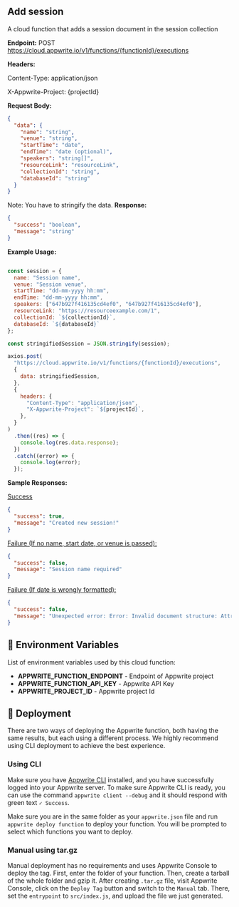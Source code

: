## Add session
A cloud function that adds a session document in the session collection

**Endpoint:**
POST https://cloud.appwrite.io/v1/functions/{functionId}/executions

**Headers:**

Content-Type: application/json

X-Appwrite-Project: {projectId}

**Request Body:**


```json
{
  "data": {
    "name": "string",
    "venue": "string",
    "startTime": "date",
    "endTime": "date (optional)",
    "speakers": "string[]",
    "resourceLink": "resourceLink",
    "collectionId": "string",
    "databaseId": "string"
  }
}
```
Note: You have to stringify the data.
**Response:**
```json
{
  "success": "boolean",
  "message": "string"
}
```

**Example Usage:**

```javascript

const session = {
  name: "Session name",
  venue: "Session venue",
  startTime: "dd-mm-yyyy hh:mm",
  endTime: "dd-mm-yyyy hh:mm",
  speakers: ["647b927f416135cd4ef0", "647b927f416135cd4ef0"], 
  resourceLink: "https://resourceexample.com/1",
  collectionId: `${collectionId}`,
  databaseId: `${databaseId}`
};

const stringifiedSession = JSON.stringify(session);

axios.post(
  "https://cloud.appwrite.io/v1/functions/{functionId}/executions",
  {
    data: stringifiedSession,
  },
  {
    headers: {
      "Content-Type": "application/json",
      "X-Appwrite-Project": `${projectId}`,
    },
  }
)
  .then((res) => {
    console.log(res.data.response);
  })
  .catch((error) => {
    console.log(error);
  });
```

**Sample Responses:**

<u>Success</u>

```json
{
  "success": true,
  "message": "Created new session!"
}
```
<u>Failure (If no name, start date, or venue is passed):</u>

```json
{
  "success": false,
  "message": "Session name required"
}
```
<u>Failure (If date is wrongly formatted):</u>

```json
{
  "success": false,
  "message": "Unexpected error: Error: Invalid document structure: Attribute \"startDate\" has invalid type. DateTime::__construct(): Failed to parse time string (22=-04-2024) at position 0 (2): Unexpected character"
}
```

## 📝 Environment Variables

List of environment variables used by this cloud function:

- **APPWRITE_FUNCTION_ENDPOINT** - Endpoint of Appwrite project
- **APPWRITE_FUNCTION_API_KEY** - Appwrite API Key
- **APPWRITE_PROJECT_ID** - Appwrite project Id


## 🚀 Deployment

There are two ways of deploying the Appwrite function, both having the same results, but each using a different process. We highly recommend using CLI deployment to achieve the best experience.

### Using CLI

Make sure you have [Appwrite CLI](https://appwrite.io/docs/command-line#installation) installed, and you have successfully logged into your Appwrite server. To make sure Appwrite CLI is ready, you can use the command `appwrite client --debug` and it should respond with green text `✓ Success`.

Make sure you are in the same folder as your `appwrite.json` file and run `appwrite deploy function` to deploy your function. You will be prompted to select which functions you want to deploy.

### Manual using tar.gz

Manual deployment has no requirements and uses Appwrite Console to deploy the tag. First, enter the folder of your function. Then, create a tarball of the whole folder and gzip it. After creating `.tar.gz` file, visit Appwrite Console, click on the `Deploy Tag` button and switch to the `Manual` tab. There, set the `entrypoint` to `src/index.js`, and upload the file we just generated.

